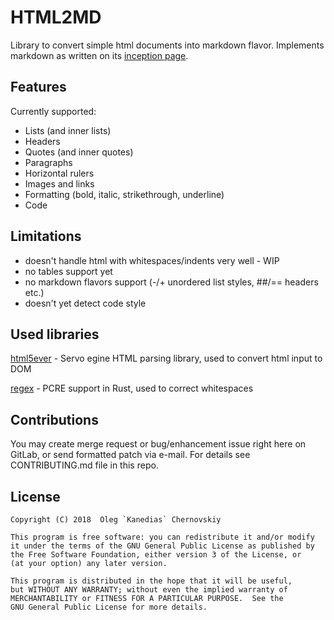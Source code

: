 HTML2MD
============

Library to convert simple html documents into markdown flavor.
Implements markdown as written on its [inception page](https://daringfireball.net/projects/markdown).

Features
------------

Currently supported:

+ Lists (and inner lists)
+ Headers
+ Quotes (and inner quotes)
+ Paragraphs
+ Horizontal rulers
+ Images and links
+ Formatting (bold, italic, strikethrough, underline)
+ Code

Limitations
-------------

- doesn't handle html with whitespaces/indents very well - WIP
- no tables support yet
- no markdown flavors support (-/+ unordered list styles, ##/== headers etc.)
- doesn't yet detect code style

Used libraries
-------------
[html5ever](https://github.com/servo/html5ever) - Servo egine HTML parsing library, used to convert html input to DOM

[regex](https://github.com/rust-lang/regex) - PCRE support in Rust, used to correct whitespaces

Contributions
------------
You may create merge request or bug/enhancement issue right here on GitLab, or send formatted patch via e-mail. 
For details see CONTRIBUTING.md file in this repo. 

License
-------------

    Copyright (C) 2018  Oleg `Kanedias` Chernovskiy

    This program is free software: you can redistribute it and/or modify
    it under the terms of the GNU General Public License as published by
    the Free Software Foundation, either version 3 of the License, or
    (at your option) any later version.

    This program is distributed in the hope that it will be useful,
    but WITHOUT ANY WARRANTY; without even the implied warranty of
    MERCHANTABILITY or FITNESS FOR A PARTICULAR PURPOSE.  See the
    GNU General Public License for more details.
